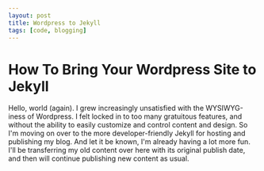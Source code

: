 ```yaml
---
layout: post
title: Wordpress to Jekyll
tags: [code, blogging]
---
```

# How To Bring Your Wordpress Site to Jekyll

Hello, world (again). I grew increasingly unsatisfied with the WYSIWYG-iness of Wordpress. I felt locked in to too many gratuitous features, and without the ability to easily customize and control content and design. So I'm moving on over to the more developer-friendly Jekyll for hosting and publishing my blog. And let it be known, I'm already having a lot more fun. I'll be transferring my old content over here with its original publish date, and then will continue publishing new content as usual.
